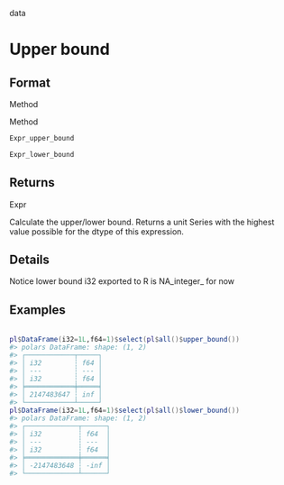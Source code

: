 data

# Upper bound

## Format

Method

Method

```r
Expr_upper_bound

Expr_lower_bound
```

## Returns

Expr

Calculate the upper/lower bound. Returns a unit Series with the highest value possible for the dtype of this expression.

## Details

Notice lower bound i32 exported to R is NA_integer_ for now

## Examples

<pre class='r-example'> <code> <span class='r-in'><span></span></span>
<span class='r-in'><span><span class='va'>pl</span><span class='op'>$</span><span class='fu'>DataFrame</span><span class='op'>(</span>i32<span class='op'>=</span><span class='fl'>1L</span>,f64<span class='op'>=</span><span class='fl'>1</span><span class='op'>)</span><span class='op'>$</span><span class='fu'>select</span><span class='op'>(</span><span class='va'>pl</span><span class='op'>$</span><span class='fu'>all</span><span class='op'>(</span><span class='op'>)</span><span class='op'>$</span><span class='fu'>upper_bound</span><span class='op'>(</span><span class='op'>)</span><span class='op'>)</span></span></span>
<span class='r-out co'><span class='r-pr'>#&gt;</span> polars DataFrame: shape: (1, 2)</span>
<span class='r-out co'><span class='r-pr'>#&gt;</span> ┌────────────┬─────┐</span>
<span class='r-out co'><span class='r-pr'>#&gt;</span> │ i32        ┆ f64 │</span>
<span class='r-out co'><span class='r-pr'>#&gt;</span> │ ---        ┆ --- │</span>
<span class='r-out co'><span class='r-pr'>#&gt;</span> │ i32        ┆ f64 │</span>
<span class='r-out co'><span class='r-pr'>#&gt;</span> ╞════════════╪═════╡</span>
<span class='r-out co'><span class='r-pr'>#&gt;</span> │ 2147483647 ┆ inf │</span>
<span class='r-out co'><span class='r-pr'>#&gt;</span> └────────────┴─────┘</span>
<span class='r-in'><span><span class='va'>pl</span><span class='op'>$</span><span class='fu'>DataFrame</span><span class='op'>(</span>i32<span class='op'>=</span><span class='fl'>1L</span>,f64<span class='op'>=</span><span class='fl'>1</span><span class='op'>)</span><span class='op'>$</span><span class='fu'>select</span><span class='op'>(</span><span class='va'>pl</span><span class='op'>$</span><span class='fu'>all</span><span class='op'>(</span><span class='op'>)</span><span class='op'>$</span><span class='fu'>lower_bound</span><span class='op'>(</span><span class='op'>)</span><span class='op'>)</span></span></span>
<span class='r-out co'><span class='r-pr'>#&gt;</span> polars DataFrame: shape: (1, 2)</span>
<span class='r-out co'><span class='r-pr'>#&gt;</span> ┌─────────────┬──────┐</span>
<span class='r-out co'><span class='r-pr'>#&gt;</span> │ i32         ┆ f64  │</span>
<span class='r-out co'><span class='r-pr'>#&gt;</span> │ ---         ┆ ---  │</span>
<span class='r-out co'><span class='r-pr'>#&gt;</span> │ i32         ┆ f64  │</span>
<span class='r-out co'><span class='r-pr'>#&gt;</span> ╞═════════════╪══════╡</span>
<span class='r-out co'><span class='r-pr'>#&gt;</span> │ -2147483648 ┆ -inf │</span>
<span class='r-out co'><span class='r-pr'>#&gt;</span> └─────────────┴──────┘</span>
 </code></pre>